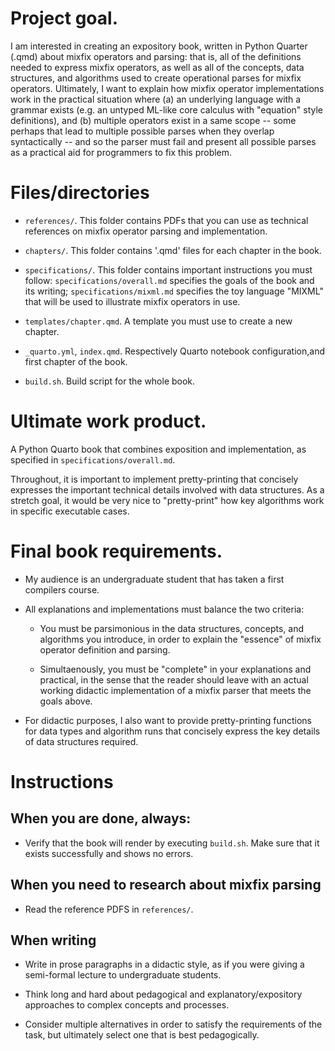 # Project goal.

I am interested in creating an expository book, written in Python Quarter (.qmd) about mixfix operators and parsing: that is, all of the definitions needed to express mixfix operators, as well as all of the concepts, data structures, and algorithms used to create operational parses for mixfix operators. Ultimately, I want to explain how mixfix operator implementations work in the practical situation where (a) an underlying language with a grammar exists (e.g. an untyped ML-like core calculus with "equation" style definitions), and (b) multiple operators exist in a same scope -- some perhaps that lead to multiple possible parses when they overlap syntactically -- and so the parser must fail and present all possible parses as a practical aid for programmers to fix this problem.

# Files/directories

  - `references/`. This folder contains PDFs that you can use as technical references on mixfix operator parsing and implementation.

  - `chapters/`. This folder contains '.qmd' files for each chapter in the book.

  - `specifications/`. This folder contains important instructions you must follow: `specifications/overall.md` specifies the goals of the book and its writing; `specifications/mixml.md` specifies the toy language "MIXML" that will be used to illustrate mixfix operators in use.

  - `templates/chapter.qmd`. A template you must use to create a new chapter.

  - `_quarto.yml`, `index.qmd`. Respectively Quarto notebook configuration,and first chapter of the book.

  - `build.sh`. Build script for the whole book.

# Ultimate work product.

A Python Quarto book that combines exposition and implementation, as specified in `specifications/overall.md`.

Throughout, it is important to implement pretty-printing that concisely expresses the important technical details involved with data structures. As a stretch goal, it would be very nice to "pretty-print" how key algorithms work in specific executable cases.

# Final book requirements.

- My audience is an undergraduate student that has taken a first compilers course.

- All explanations and implementations must balance the two criteria:

  -  You must be parsimonious in the data structures, concepts, and algorithms you introduce, in order to explain the "essence" of mixfix operator definition and parsing.

  -  Simultaenously, you must be "complete" in your explanations and practical, in the sense that the reader should leave with an actual working didactic implementation of a mixfix parser that meets the goals above.

- For didactic purposes, I also want to provide pretty-printing functions for data types and algorithm runs that concisely express the key details of data structures required.

# Instructions

## When you are done, always:

- Verify that the book will render by executing `build.sh`. Make sure that it exists successfully and shows no errors.

## When you need to research about mixfix parsing

- Read the reference PDFS in `references/`.

## When writing

- Write in prose paragraphs in a didactic style, as if you were giving a semi-formal lecture to undergraduate students.

- Think long and hard about pedagogical and explanatory/expository approaches to complex concepts and processes.

- Consider multiple alternatives in order to satisfy the requirements of the task, but ultimately select one that is best pedagogically.
